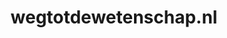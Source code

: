 ---
layout: post
title:  "wegtotdewetenschap.nl"
internal_url:  "/data/wegtotdewetenschap.nl.html"
categories: dutchgov
---